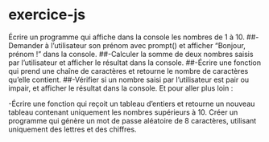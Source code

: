 # exercice-js
 Écrire un programme qui affiche dans la console les nombres de 1 à 10.
##-Demander à l’utilisateur son prénom avec  prompt()  et afficher “Bonjour, prénom !” dans la console.
##-Calculer la somme de deux nombres saisis par l’utilisateur et afficher le résultat dans la console.
##-Écrire une fonction qui prend une chaîne de caractères et retourne le nombre de caractères qu’elle contient.
##-Vérifier si un nombre saisi par l’utilisateur est pair ou impair, et afficher le résultat dans la console.
Et pour aller plus loin :
    
-Écrire une fonction qui reçoit un tableau d’entiers et retourne un nouveau tableau contenant uniquement les nombres supérieurs à 10.
Créer un programme qui génère un mot de passe aléatoire de 8 caractères, utilisant uniquement des lettres et des chiffres.
